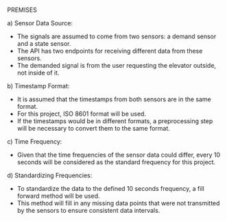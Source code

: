 PREMISES 

a) Sensor Data Source:

 - The signals are assumed to come from two sensors: a demand sensor and a state sensor.
 - The API has two endpoints for receiving different data from these sensors.
 - The demanded signal is from the user requesting the elevator outside, not inside of it.

b) Timestamp Format:

 - It is assumed that the timestamps from both sensors are in the same format.
 - For this project, ISO 8601 format will be used.
 - If the timestamps would be in different formats, a preprocessing step will be necessary to convert them to the same format.

c) Time Frequency:

 - Given that the time frequencies of the sensor data could differ, every 10 seconds will be considered as the standard frequency for this project.

d) Standardizing Frequencies:

 - To standardize the data to the defined 10 seconds frequency, a fill forward method will be used.
 - This method will fill in any missing data points that were not transmitted by the sensors to ensure consistent data intervals.